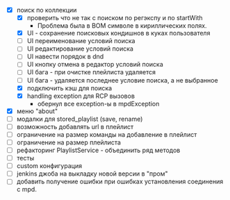  - [x] поиск по коллекции
   - [x] проверить что не так с поиском по регэкспу и по startWith
        - Проблема была в BOM символе в кириллических полях.
   - [x] UI - сохранение поисковых кондишнов в куках пользователя
   - [ ] UI переименование условий поиска
   - [ ] UI редактирование условий поиска
   - [ ] UI навести порядок в dnd
   - [ ] UI кнопку отмена в редактор условий поиска
   - [ ] UI бага - при очистке плейлиста удаляется 
   - [ ] UI бага - удаляется последнее условие поиска, а не выбранное
   - [x] подключить кэш для поиска
   - [x] handling exception для RCP вызовов
        - обернул все exception-ы в mpdException
 - [x] меню "about"
 - [ ] модалки для stored_playlist (save, rename)
 - [ ] возможность добавлять url в плейлист
 - [ ] ограничение на размер команды на добавление в плейлист
 - [ ] ограничение на размер плейлиста
 - [ ] рефакторинг PlaylistService - объединить ряд методов
 - [ ] тесты
 - [ ] custom конфигурация
 - [ ] jenkins джоба на выкладку новой версии в "пром"
 - [ ] добавить получение ошибки при ошибках установления соединения с mpd.